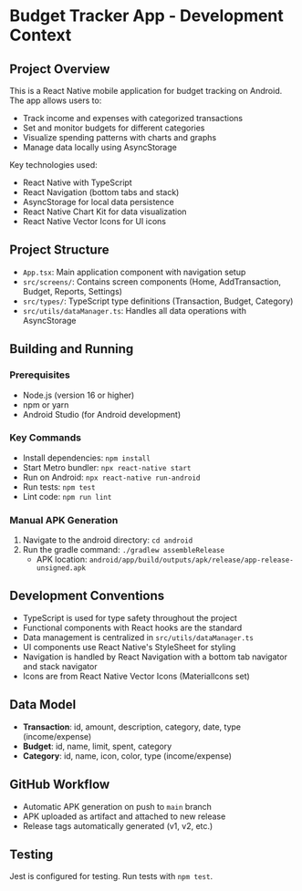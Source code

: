 # Budget Tracker App - Development Context

## Project Overview

This is a React Native mobile application for budget tracking on Android. The app allows users to:

- Track income and expenses with categorized transactions
- Set and monitor budgets for different categories
- Visualize spending patterns with charts and graphs
- Manage data locally using AsyncStorage

Key technologies used:
- React Native with TypeScript
- React Navigation (bottom tabs and stack)
- AsyncStorage for local data persistence
- React Native Chart Kit for data visualization
- React Native Vector Icons for UI icons

## Project Structure

- `App.tsx`: Main application component with navigation setup
- `src/screens/`: Contains screen components (Home, AddTransaction, Budget, Reports, Settings)
- `src/types/`: TypeScript type definitions (Transaction, Budget, Category)
- `src/utils/dataManager.ts`: Handles all data operations with AsyncStorage

## Building and Running

### Prerequisites
- Node.js (version 16 or higher)
- npm or yarn
- Android Studio (for Android development)

### Key Commands
- Install dependencies: `npm install`
- Start Metro bundler: `npx react-native start`
- Run on Android: `npx react-native run-android`
- Run tests: `npm test`
- Lint code: `npm run lint`

### Manual APK Generation
1. Navigate to the android directory: `cd android`
2. Run the gradle command: `./gradlew assembleRelease`
   - APK location: `android/app/build/outputs/apk/release/app-release-unsigned.apk`

## Development Conventions

- TypeScript is used for type safety throughout the project
- Functional components with React hooks are the standard
- Data management is centralized in `src/utils/dataManager.ts`
- UI components use React Native's StyleSheet for styling
- Navigation is handled by React Navigation with a bottom tab navigator and stack navigator
- Icons are from React Native Vector Icons (MaterialIcons set)

## Data Model

- **Transaction**: id, amount, description, category, date, type (income/expense)
- **Budget**: id, name, limit, spent, category
- **Category**: id, name, icon, color, type (income/expense)

## GitHub Workflow

- Automatic APK generation on push to `main` branch
- APK uploaded as artifact and attached to new release
- Release tags automatically generated (v1, v2, etc.)

## Testing

Jest is configured for testing. Run tests with `npm test`.